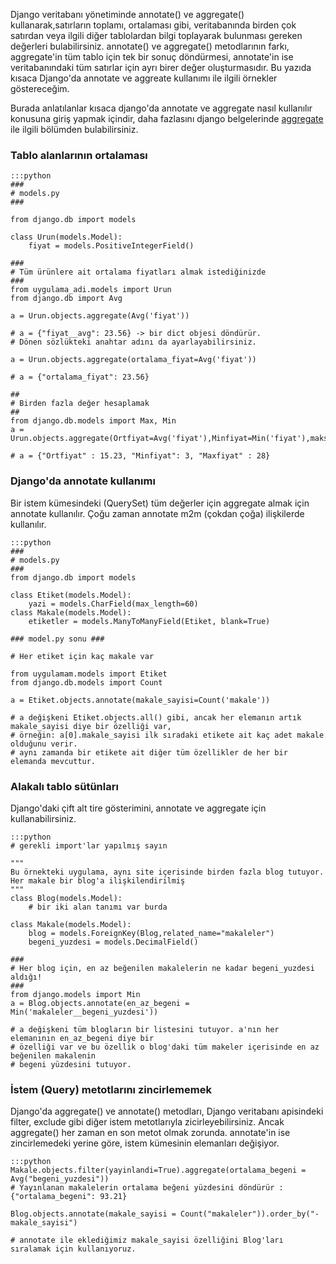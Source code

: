 <!--
.. date: 2011-08-27 12:19:00
.. description: Django veritabanında özet veri elde etmek için annotate ve aggregate fonksiyonları kullanılıyor. Bu fonksiyonlar ile, satırların ortalaması, toplamı gibi tanımlayıcı istatistikler alınabilir.
.. title: Django'da Aggregate ve Annotate
.. slug: djangoda-aggregate-and-annotate
-->


Django veritabanı yönetiminde annotate() ve aggregate()
kullanarak,satırların toplamı, ortalaması gibi, veritabanında birden çok
satırdan veya ilgili diğer tablolardan bilgi toplayarak bulunması
gereken değerleri bulabilirsiniz. annotate() ve aggregate() metodlarının
farkı, aggregate'in tüm tablo için tek bir sonuç döndürmesi, annotate'in
ise veritabanındaki tüm satırlar için ayrı birer değer oluşturmasıdır.
Bu yazıda kısaca Django'da annotate ve aggreate kullanımı ile ilgili
örnekler göstereceğim.

Burada anlatılanlar kısaca django'da annotate ve aggregate nasıl
kullanılır konusuna giriş yapmak içindir, daha fazlasını django
belgelerinde [aggregate][] ile ilgili bölümden bulabilirsiniz. <!-- TEASER_END -->

### Tablo alanlarının ortalaması

    :::python
    ###
    # models.py
    ###
    
    from django.db import models
    
    class Urun(models.Model):
        fiyat = models.PositiveIntegerField()
    
    ###
    # Tüm ürünlere ait ortalama fiyatları almak istediğinizde
    ###
    from uygulama_adi.models import Urun
    from django.db import Avg
    
    a = Urun.objects.aggregate(Avg('fiyat'))
    
    # a = {"fiyat__avg": 23.56} -> bir dict objesi döndürür.
    # Dönen sözlükteki anahtar adını da ayarlayabilirsiniz.
    
    a = Urun.objects.aggregate(ortalama_fiyat=Avg('fiyat'))
    
    # a = {"ortalama_fiyat": 23.56}
    
    ##
    # Birden fazla değer hesaplamak
    ##
    from django.db.models import Max, Min
    a = Urun.objects.aggregate(Ortfiyat=Avg('fiyat'),Minfiyat=Min('fiyat'),maksfiyat=Max('fiyat'))
    
    # a = {"Ortfiyat" : 15.23, "Minfiyat": 3, "Maxfiyat" : 28}

### Django'da annotate kullanımı

Bir istem kümesindeki (QuerySet) tüm değerler için aggregate almak için
annotate kullanılır. Çoğu zaman annotate m2m (çokdan çoğa) ilişkilerde
kullanılır.

    :::python
    ###
    # models.py
    ###
    from django.db import models
    
    class Etiket(models.Model):
        yazi = models.CharField(max_length=60)
    class Makale(models.Model):
        etiketler = models.ManyToManyField(Etiket, blank=True)
    
    ### model.py sonu ###
    
    # Her etiket için kaç makale var
    
    from uygulamam.models import Etiket
    from django.db.models import Count
    
    a = Etiket.objects.annotate(makale_sayisi=Count('makale'))
    
    # a değişkeni Etiket.objects.all() gibi, ancak her elemanın artık makale_sayisi diye bir özelliği var,
    # örneğin: a[0].makale_sayisi ilk sıradaki etikete ait kaç adet makale olduğunu verir.
    # aynı zamanda bir etikete ait diğer tüm özellikler de her bir elemanda mevcuttur.

### Alakalı tablo sütünları

Django'daki çift alt tire gösterimini, annotate ve aggregate için
kullanabilirsiniz.

    :::python
    # gerekli import'lar yapılmış sayın
    
    """
    Bu örnekteki uygulama, aynı site içerisinde birden fazla blog tutuyor.
    Her makale bir blog'a ilişkilendirilmiş
    """
    class Blog(models.Model):
        # bir iki alan tanımı var burda
    
    class Makale(models.Model):
        blog = models.ForeignKey(Blog,related_name="makaleler")
        begeni_yuzdesi = models.DecimalField()
    
    ###
    # Her blog için, en az beğenilen makalelerin ne kadar begeni_yuzdesi aldığı!
    ###
    from django.models import Min
    a = Blog.objects.annotate(en_az_begeni = Min('makaleler__begeni_yuzdesi'))
    
    # a değişkeni tüm blogların bir listesini tutuyor. a'nın her elemanının en_az_begeni diye bir
    # özelliği var ve bu özellik o blog'daki tüm makeler içerisinde en az beğenilen makalenin
    # begeni yüzdesini tutuyor.

### İstem (Query) metotlarını zincirlememek

Django'da aggregate() ve annotate() metodları, Django veritabanı
apisindeki filter, exclude gibi diğer istem metotlarıyla
zicirleyebilirsiniz. Ancak aggregate() her zaman en son metot olmak
zorunda. annotate'in ise zincirlemedeki yerine göre, istem kümesinin
elemanları değişiyor.

    :::python
    Makale.objects.filter(yayinlandi=True).aggregate(ortalama_begeni = Avg("begeni_yuzdesi"))
    # Yayınlanan makalelerin ortalama beğeni yüzdesini döndürür : {"ortalama_begeni": 93.21}
    
    Blog.objects.annotate(makale_sayisi = Count("makaleler")).order_by("-makale_sayisi")
    
    # annotate ile eklediğimiz makale_sayisi özelliğini Blog'ları sıralamak için kullanıyoruz.

  [aggregate]: https://docs.djangoproject.com/en/dev/topics/db/aggregation/
